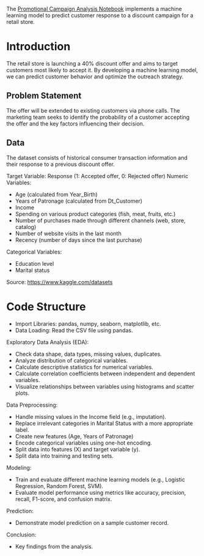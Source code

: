 The [Promotional Campaign Analysis Notebook](https://colab.research.google.com/drive/1_GWTTxz0igCZF84CNCO1cDzjZNwIUeih#scrollTo=3e453293-5efd-4ad8-afd5-cd8ea61f31db) implements a machine learning model to predict customer response to a discount campaign for a retail store.

# Introduction

The retail store is launching a 40% discount offer and aims to target customers most likely to accept it. By developing a machine learning model, we can predict customer behavior and optimize the outreach strategy.

## Problem Statement

The offer will be extended to existing customers via phone calls. The marketing team seeks to identify the probability of a customer accepting the offer and the key factors influencing their decision.

## Data

The dataset consists of historical consumer transaction information and their response to a previous discount offer.

Target Variable: Response (1: Accepted offer, 0: Rejected offer)
Numeric Variables:
- Age (calculated from Year_Birth)
- Years of Patronage (calculated from Dt_Customer)
- Income
- Spending on various product categories (fish, meat, fruits, etc.)
- Number of purchases made through different channels (web, store, catalog)
- Number of website visits in the last month
- Recency (number of days since the last purchase)

Categorical Variables:
- Education level
- Marital status

Source: https://www.kaggle.com/datasets

# Code Structure

- Import Libraries: pandas, numpy, seaborn, matplotlib, etc.
- Data Loading: Read the CSV file using pandas.

Exploratory Data Analysis (EDA):
- Check data shape, data types, missing values, duplicates.
- Analyze distribution of categorical variables.
- Calculate descriptive statistics for numerical variables.
- Calculate correlation coefficients between independent and dependent variables.
- Visualize relationships between variables using histograms and scatter plots.

Data Preprocessing:
- Handle missing values in the Income field (e.g., imputation).
- Replace irrelevant categories in Marital Status with a more appropriate label.
- Create new features (Age, Years of Patronage)
- Encode categorical variables using one-hot encoding.
- Split data into features (X) and target variable (y).
- Split data into training and testing sets.

Modeling:
- Train and evaluate different machine learning models (e.g., Logistic Regression, Random Forest, SVM).
- Evaluate model performance using metrics like accuracy, precision, recall, F1-score, and confusion matrix.

Prediction:
- Demonstrate model prediction on a sample customer record.

Conclusion:
- Key findings from the analysis.
